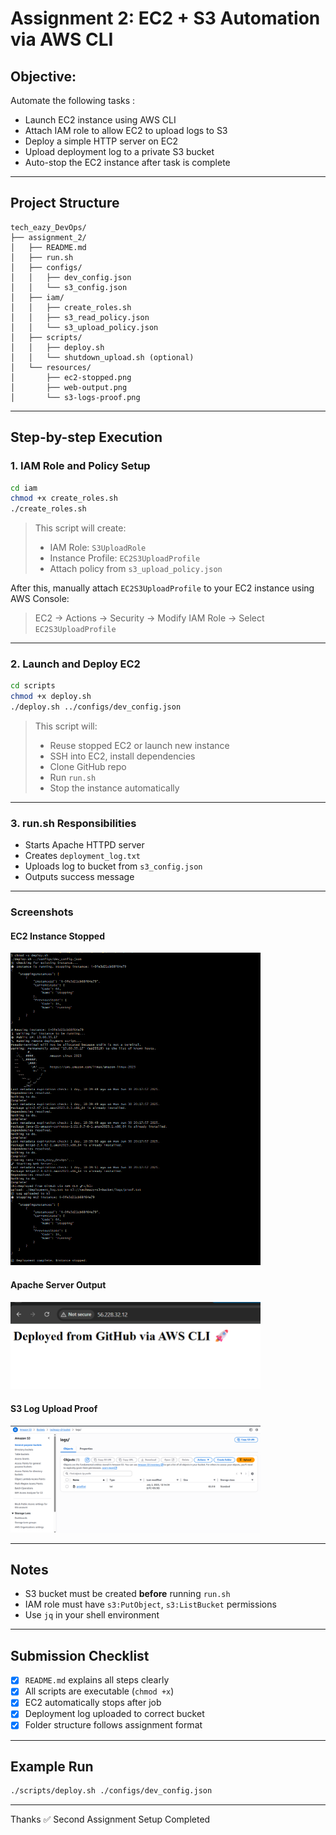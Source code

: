 # Assignment 2: EC2 + S3 Automation via AWS CLI

##  Objective:

Automate the following tasks :

* Launch EC2 instance using AWS CLI
* Attach IAM role to allow EC2 to upload logs to S3
* Deploy a simple HTTP server on EC2
* Upload deployment log to a private S3 bucket
* Auto-stop the EC2 instance after task is complete

---

##  Project Structure

```
tech_eazy_DevOps/
├── assignment_2/
│   ├── README.md
│   ├── run.sh
│   ├── configs/
│   │   ├── dev_config.json
│   │   └── s3_config.json
│   ├── iam/
│   │   ├── create_roles.sh
│   │   ├── s3_read_policy.json
│   │   └── s3_upload_policy.json
│   ├── scripts/
│   │   ├── deploy.sh
│   │   └── shutdown_upload.sh (optional)
│   └── resources/
│       ├── ec2-stopped.png
│       ├── web-output.png
│       └── s3-logs-proof.png
```

---

##  Step-by-step Execution

###  1. IAM Role and Policy Setup

```bash
cd iam
chmod +x create_roles.sh
./create_roles.sh
```

> This script will create:
>
> * IAM Role: `S3UploadRole`
> * Instance Profile: `EC2S3UploadProfile`
> * Attach policy from `s3_upload_policy.json`

After this, manually attach `EC2S3UploadProfile` to your EC2 instance using AWS Console:

> EC2 → Actions → Security → Modify IAM Role → Select `EC2S3UploadProfile`

---

###  2. Launch and Deploy EC2

```bash
cd scripts
chmod +x deploy.sh
./deploy.sh ../configs/dev_config.json
```

> This script will:
>
> * Reuse stopped EC2 or launch new instance
> * SSH into EC2, install dependencies
> * Clone GitHub repo
> * Run `run.sh`
> * Stop the instance automatically

---

###  3. run.sh Responsibilities

* Starts Apache HTTPD server
* Creates `deployment_log.txt`
* Uploads log to bucket from `s3_config.json`
* Outputs success message

---

###  Screenshots

####  EC2 Instance Stopped
<img src="resources/ec2-stopped.png" alt="EC2 Stopped" width="400"/>

####  Apache Server Output
<img src="resources/web-output.png" alt="Web Output" width="400"/>

####  S3 Log Upload Proof
<img src="resources/s3-logs-proof.png" alt="Web Output" width="400"/>

---

##  Notes

* S3 bucket must be created **before** running `run.sh`
* IAM role must have `s3:PutObject`, `s3:ListBucket` permissions
* Use `jq` in your shell environment

---

##  Submission Checklist

* [x] `README.md` explains all steps clearly
* [x] All scripts are executable (`chmod +x`)
* [x] EC2 automatically stops after job
* [x] Deployment log uploaded to correct bucket
* [x] Folder structure follows assignment format

---

##  Example Run

```bash
./scripts/deploy.sh ./configs/dev_config.json
```

---

Thanks 
✅ Second Assignment Setup Completed

